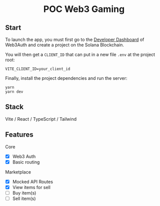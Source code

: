 <h1 align="center">POC Web3 Gaming</h1>

## Start

To launch the app, you must first go to the [Developer Dashboard](https://dashboard.web3auth.io/) of Web3Auth and create a project on the Solana Blockchain.

You will then get a `CLIENT_ID` that can put in a new file `.env` at the project root:

```
VITE_CLIENT_ID=your_client_id
```

Finally, install the project dependencies and run the server:

```
yarn
yarn dev
```

## Stack

Vite / React / TypeScript / Tailwind

## Features

Core

- [x] Web3 Auth
- [x] Basic routing

Marketplace

- [x] Mocked API Routes
- [x] View items for sell
- [ ] Buy item(s)
- [ ] Sell item(s)

